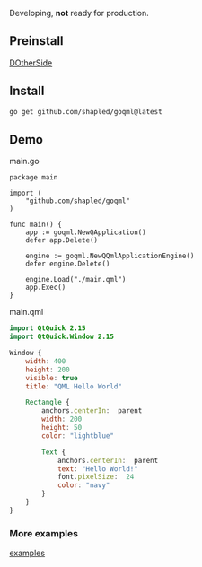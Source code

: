 Developing, **not** ready for production.

## Preinstall

[DOtherSide](https://github.com/filcuc/DOtherSide)

## Install

```bash
go get github.com/shapled/goqml@latest
```

## Demo

main.go

```golang
package main

import (
	"github.com/shapled/goqml"
)

func main() {
	app := goqml.NewQApplication()
	defer app.Delete()

	engine := goqml.NewQQmlApplicationEngine()
	defer engine.Delete()

	engine.Load("./main.qml")
	app.Exec()
}
```

main.qml

```qml
import QtQuick 2.15
import QtQuick.Window 2.15

Window {
    width: 400
    height: 200
    visible: true
    title: "QML Hello World"

    Rectangle {
        anchors.centerIn:  parent
        width: 200
        height: 50
        color: "lightblue"

        Text {
            anchors.centerIn:  parent
            text: "Hello World!"
            font.pixelSize:  24
            color: "navy"
        }
    }
}
```

### More examples

[examples](./examples/)
